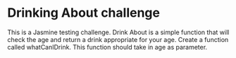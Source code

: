 # Drinking About challenge

This is a Jasmine testing challenge. Drink About is a simple function that will check the age and return a drink appropriate for your age. Create a function called whatCanIDrink. This function should take in age as parameter. 